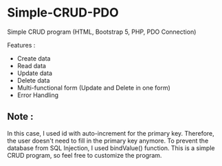 # Simple-CRUD-PDO
Simple CRUD program (HTML, Bootstrap 5, PHP, PDO Connection)

Features :
- Create data
- Read data
- Update data
- Delete data
- Multi-functional form (Update and Delete in one form)
- Error Handling

Note :
-
In this case, I used id with auto-increment for the primary key. Therefore, the user doesn't need to fill in the primary key anymore.
To prevent the database from SQL Injection, I used bindValue() function.
This is a simple CRUD program, so feel free to customize the program.
